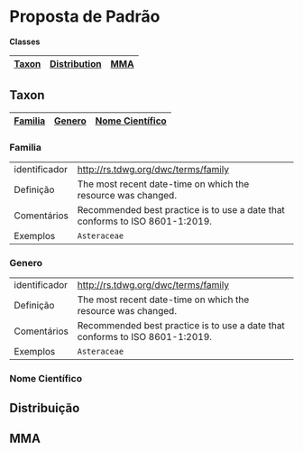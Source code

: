 # Proposta de Padrão

__Classes__

| [Taxon](https://github.com/edalcin/MMA-Ameacadas/blob/main/propostaPadrao.md#taxon) | [Distribution](https://github.com/edalcin/MMA-Ameacadas/blob/main/propostaPadrao.md#distribuição) | [MMA](https://github.com/edalcin/MMA-Ameacadas/blob/main/propostaPadrao.md#mma) |
|---|---|---|


## Taxon

| [Familia](https://github.com/edalcin/MMA-Ameacadas/blob/main/propostaPadrao.md#familia) | [Genero](https://github.com/edalcin/MMA-Ameacadas/blob/main/propostaPadrao.md#genero) | [Nome Científico](https://github.com/edalcin/MMA-Ameacadas/blob/main/propostaPadrao.md#nome-cient%C3%ADfico) |
|---|---|---|


### Familia

<table class="table table-sm table-bordered">
    <tbody>
        <tr><td class="theme-label">identificador</td><td><a href="http://rs.tdwg.org/dwc/terms/family" target="_blank">http://rs.tdwg.org/dwc/terms/family</a></td></tr>
        <tr><td class="theme-label">Definição</td><td>The most recent date-time on which the resource was changed.</td></tr>
        <tr><td class="theme-label">Comentários</td><td>Recommended best practice is to use a date that conforms to ISO 8601-1:2019.</td></tr>
        <tr><td class="theme-label">Exemplos</td><td><code>Asteraceae</td></tr>
    </tbody>
</table>

### Genero

<table class="table table-sm table-bordered">
    <tbody>
        <tr><td class="theme-label">identificador</td><td><a href="http://rs.tdwg.org/dwc/terms/family" target="_blank">http://rs.tdwg.org/dwc/terms/family</a></td></tr>
        <tr><td class="theme-label">Definição</td><td>The most recent date-time on which the resource was changed.</td></tr>
        <tr><td class="theme-label">Comentários</td><td>Recommended best practice is to use a date that conforms to ISO 8601-1:2019.</td></tr>
        <tr><td class="theme-label">Exemplos</td><td><code>Asteraceae</td></tr>
    </tbody>
</table>


### Nome Científico


## Distribuição

## MMA

## 



